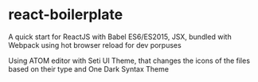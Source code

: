 # react-boilerplate
A quick start for ReactJS with Babel ES6/ES2015, JSX, bundled with Webpack using hot browser reload for dev porpuses

Using ATOM editor with Seti UI Theme, that changes the icons of the files based on their type and One Dark Syntax Theme
